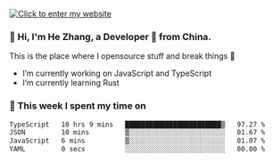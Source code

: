 [![Click to enter my website](https://github.com/zh30/zh30/assets/7930156/296bb9cd-4f46-46cd-bafa-863948241503)](https://zhanghe.dev) 

### 👋 Hi, I'm He Zhang, a Developer 🚀 from China.

This is the place where I opensource stuff and break things :rofl:

- I’m currently working on JavaScript and TypeScript
- I’m currently learning Rust

### 💪 This week I spent my time on

<!--START_SECTION:waka-->

```txt
TypeScript   10 hrs 9 mins   ████████████████████████▒   97.27 %
JSON         10 mins         ▒░░░░░░░░░░░░░░░░░░░░░░░░   01.67 %
JavaScript   6 mins          ▒░░░░░░░░░░░░░░░░░░░░░░░░   01.07 %
YAML         0 secs          ░░░░░░░░░░░░░░░░░░░░░░░░░   00.00 %
```

<!--END_SECTION:waka-->

